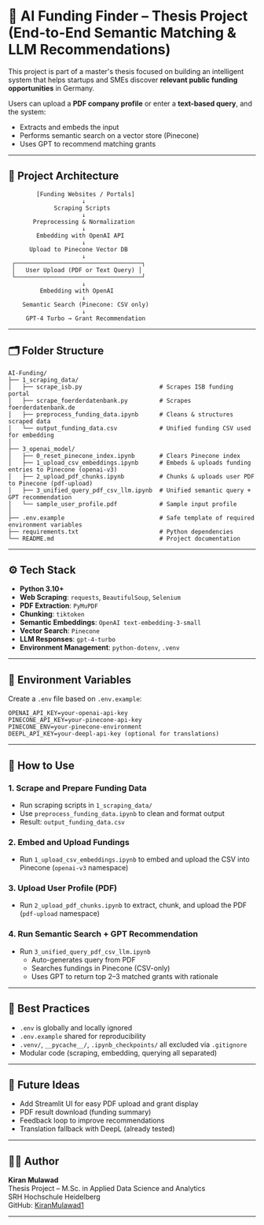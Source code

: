 # 🤖 AI Funding Finder – Thesis Project (End-to-End Semantic Matching & LLM Recommendations)

This project is part of a master's thesis focused on building an intelligent system that helps startups and SMEs discover **relevant public funding opportunities** in Germany.

Users can upload a **PDF company profile** or enter a **text-based query**, and the system:
- Extracts and embeds the input
- Performs semantic search on a vector store (Pinecone)
- Uses GPT to recommend matching grants

---

## 🧠 Project Architecture

```
        [Funding Websites / Portals]
                     ↓
             Scraping Scripts
                     ↓
       Preprocessing & Normalization
                     ↓
        Embedding with OpenAI API
                     ↓
      Upload to Pinecone Vector DB
                     ↓
 ┌────────────────────────────────────┐
 │   User Upload (PDF or Text Query) │
 └────────────────────────────────────┘
                     ↓
         Embedding with OpenAI
                     ↓
    Semantic Search (Pinecone: CSV only)
                     ↓
     GPT-4 Turbo → Grant Recommendation
```

---

## 🗂️ Folder Structure

```
AI-Funding/
├── 1_scraping_data/
│   ├── scrape_isb.py                      # Scrapes ISB funding portal
│   ├── scrape_foerderdatenbank.py         # Scrapes foerderdatenbank.de
│   ├── preprocess_funding_data.ipynb      # Cleans & structures scraped data
│   └── output_funding_data.csv            # Unified funding CSV used for embedding
│
├── 3_openai_model/
│   ├── 0_reset_pinecone_index.ipynb       # Clears Pinecone index
│   ├── 1_upload_csv_embeddings.ipynb      # Embeds & uploads funding entries to Pinecone (openai-v3)
│   ├── 2_upload_pdf_chunks.ipynb          # Chunks & uploads user PDF to Pinecone (pdf-upload)
│   ├── 3_unified_query_pdf_csv_llm.ipynb  # Unified semantic query + GPT recommendation
│   └── sample_user_profile.pdf            # Sample input profile
│
├── .env.example                           # Safe template of required environment variables
├── requirements.txt                       # Python dependencies
└── README.md                              # Project documentation
```

---

## ⚙️ Tech Stack

- **Python 3.10+**
- **Web Scraping**: `requests`, `BeautifulSoup`, `Selenium`
- **PDF Extraction**: `PyMuPDF`
- **Chunking**: `tiktoken`
- **Semantic Embeddings**: `OpenAI text-embedding-3-small`
- **Vector Search**: `Pinecone`
- **LLM Responses**: `gpt-4-turbo`
- **Environment Management**: `python-dotenv`, `.venv`

---

## 🔐 Environment Variables

Create a `.env` file based on `.env.example`:

```env
OPENAI_API_KEY=your-openai-api-key
PINECONE_API_KEY=your-pinecone-api-key
PINECONE_ENV=your-pinecone-environment
DEEPL_API_KEY=your-deepl-api-key (optional for translations)
```

---

## 🚀 How to Use

### 1. Scrape and Prepare Funding Data
- Run scraping scripts in `1_scraping_data/`
- Use `preprocess_funding_data.ipynb` to clean and format output
- Result: `output_funding_data.csv`

### 2. Embed and Upload Fundings
- Run `1_upload_csv_embeddings.ipynb` to embed and upload the CSV into Pinecone (`openai-v3` namespace)

### 3. Upload User Profile (PDF)
- Run `2_upload_pdf_chunks.ipynb` to extract, chunk, and upload the PDF (`pdf-upload` namespace)

### 4. Run Semantic Search + GPT Recommendation
- Run `3_unified_query_pdf_csv_llm.ipynb`
  - Auto-generates query from PDF
  - Searches fundings in Pinecone (CSV-only)
  - Uses GPT to return top 2–3 matched grants with rationale

---

## 🧼 Best Practices

- `.env` is globally and locally ignored
- `.env.example` shared for reproducibility
- `.venv/`, `__pycache__/`, `.ipynb_checkpoints/` all excluded via `.gitignore`
- Modular code (scraping, embedding, querying all separated)

---

## 📌 Future Ideas

- Add Streamlit UI for easy PDF upload and grant display
- PDF result download (funding summary)
- Feedback loop to improve recommendations
- Translation fallback with DeepL (already tested)

---

## 👨‍🎓 Author

**Kiran Mulawad**  
Thesis Project – M.Sc. in Applied Data Science and Analytics  
SRH Hochschule Heidelberg  
GitHub: [KiranMulawad1](https://github.com/Kiranmulawad1)

---
